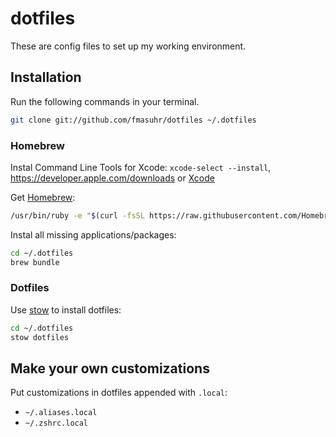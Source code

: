 # dotfiles

These are config files to set up my working environment.

## Installation

Run the following commands in your terminal.

```sh
git clone git://github.com/fmasuhr/dotfiles ~/.dotfiles
```

### Homebrew

Instal Command Line Tools for Xcode: `xcode-select --install`, https://developer.apple.com/downloads or [Xcode](https://itunes.apple.com/us/app/xcode/id497799835)

Get [Homebrew](http://brew.sh):
```sh
/usr/bin/ruby -e "$(curl -fsSL https://raw.githubusercontent.com/Homebrew/install/master/install)"
```

Instal all missing applications/packages:
```sh
cd ~/.dotfiles
brew bundle
```

### Dotfiles

Use [stow](https://www.gnu.org/software/stow/) to install dotfiles:

```sh
cd ~/.dotfiles
stow dotfiles
```

## Make your own customizations

Put customizations in dotfiles appended with `.local`:

  * `~/.aliases.local`
  * `~/.zshrc.local`
